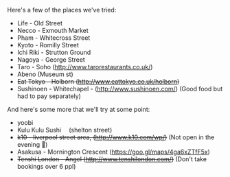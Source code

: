 Here's a few of the places we've tried:

- Life - Old Street
- Necco - Exmouth Market
- Pham - Whitecross Street
- Kyoto - Romilly Street
- Ichi Riki - Strutton Ground
- Nagoya - George Street
- Taro - Soho (http://www.tarorestaurants.co.uk/)
- Abeno (Museum st)
- ~~Eat Tokyo - Holborn (http://www.eattokyo.co.uk/holborn)~~
- Sushinoen - Whitechapel - (http://www.sushinoen.com/) (Good food but had to pay separately)

And here's some more that we'll try at some point:

- yoobi
- Kulu Kulu Sushi  (shelton street)
- ~~k10 - liverpool street area, (http://www.k10.com/wp/)~~ (Not open in the evening 🤷)
- Asakusa - Mornington Crescent (https://goo.gl/maps/4ga6xZTfF5x)
- ~~Tenshi London - Angel (http://www.tenshilondon.com/)~~ (Don't take bookings over 6 ppl)
